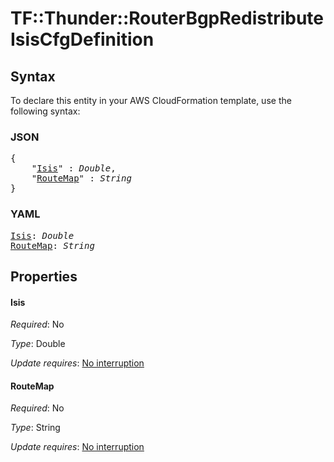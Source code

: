 # TF::Thunder::RouterBgpRedistribute IsisCfgDefinition

## Syntax

To declare this entity in your AWS CloudFormation template, use the following syntax:

### JSON

<pre>
{
    "<a href="#isis" title="Isis">Isis</a>" : <i>Double</i>,
    "<a href="#routemap" title="RouteMap">RouteMap</a>" : <i>String</i>
}
</pre>

### YAML

<pre>
<a href="#isis" title="Isis">Isis</a>: <i>Double</i>
<a href="#routemap" title="RouteMap">RouteMap</a>: <i>String</i>
</pre>

## Properties

#### Isis

_Required_: No

_Type_: Double

_Update requires_: [No interruption](https://docs.aws.amazon.com/AWSCloudFormation/latest/UserGuide/using-cfn-updating-stacks-update-behaviors.html#update-no-interrupt)

#### RouteMap

_Required_: No

_Type_: String

_Update requires_: [No interruption](https://docs.aws.amazon.com/AWSCloudFormation/latest/UserGuide/using-cfn-updating-stacks-update-behaviors.html#update-no-interrupt)

